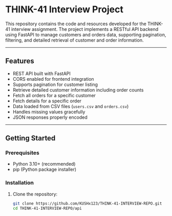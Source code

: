 # THINK-41 Interview Project

This repository contains the code and resources developed for the THINK-41 interview assignment. The project implements a RESTful API backend using FastAPI to manage customers and orders data, supporting pagination, filtering, and detailed retrieval of customer and order information.

---

## Features

- REST API built with FastAPI  
- CORS enabled for frontend integration  
- Supports pagination for customer listing  
- Retrieve detailed customer information including order counts  
- Fetch all orders for a specific customer  
- Fetch details for a specific order  
- Data loaded from CSV files (`users.csv` and `orders.csv`)  
- Handles missing values gracefully  
- JSON responses properly encoded  

---

## Getting Started

### Prerequisites

- Python 3.10+ (recommended)  
- pip (Python package installer)  

### Installation

1. Clone the repository:

   ```bash
   git clone https://github.com/KUSHx123/THINK-41-INTERVIEW-REPO.git
   cd THINK-41-INTERVIEW-REPO/api
